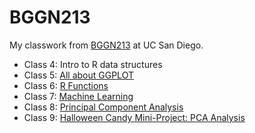 # BGGN213
My classwork from [BGGN213](https://bioboot.github.io/bggn213_F24/) at UC San Diego. 


- Class 4: Intro to R data structures
- Class 5: [All about GGPLOT](https://github.com/mblack20/bggn213_github/blob/main/Class%205/class05.qmd)
- Class 6: [R Functions](https://github.com/mblack20/bggn213_github/blob/main/Class%206/class06.qmd)
- Class 7: [Machine Learning](https://github.com/mblack20/bggn213_github/blob/main/Class%207/class07.qmd)
- Class 8: [Principal Component Analysis](https://github.com/mblack20/bggn213_github/blob/main/Class%208/class08.qmd)
- Class 9: [Halloween Candy Mini-Project: PCA Analysis](https://github.com/mblack20/bggn213_github/blob/main/Class%209/class09.qmd)
